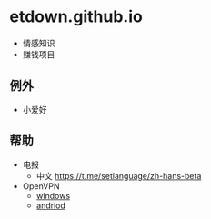 # etdown.github.io
- 情感知识
- 赚钱项目

## 例外
- 小爱好

## 帮助
- 电报
  - 中文 <https://t.me/setlanguage/zh-hans-beta>
- OpenVPN
  - [windows](https://mirror.ghproxy.com/?q=https%3A%2F%2Fgithub.com%2FSecurepoint%2Fopenvpn-client%2Freleases%2Fdownload%2F2.0.40%2Fopenvpn-client-installer-2.0.40.exe)
  - [andriod](https://mirror.ghproxy.com/?q=https%3A%2F%2Fgithub.com%2Fschwabe%2Fics-openvpn%2Freleases%2Fdownload%2Fv0.7.51%2Fics-openvpn-0.7.51.apk)
